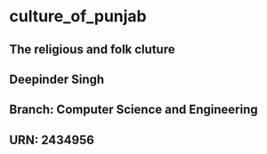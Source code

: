 # culture_of_punjab

## The religious and folk cluture

<h2>Deepinder Singh</h2>
<h2>Branch: Computer Science and Engineering</h2>
<h2>URN: 2434956</h2>
